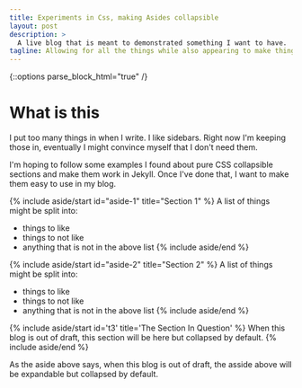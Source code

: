```yaml
---
title: Experiments in Css, making Asides collapsible 
layout: post
description: >
  A live blog that is meant to demonstrated something I want to have.
tagline: Allowing for all the things while also appearing to make things shorter
---
```

{::options parse_block_html="true" /}

# What is this
I put too many things in when I write. I like sidebars. Right now I'm keeping those in, eventually I 
might convince myself that I don't need them.

I'm hoping to follow some examples I found about pure CSS collapsible sections and make them work
in Jekyll. Once I've done that, I want to make them easy to use in my blog.

{% include aside/start id="aside-1" title="Section 1" %}
A list of things might be split into:
* things to like
* things to not like
* anything that is not in the above list
{% include aside/end %}

{% include aside/start id="aside-2" title="Section 2" %}
A list of things might be split into:
* things to like
* things to not like
* anything that is not in the above list
{% include aside/end %}

{% include aside/start id='t3' title='The Section In Question' %}
When this blog is out of draft, this section will be here but collapsed by default. 
{% include aside/end %}

As the aside above says, when this blog is out of draft, the asside above will be expandable but collapsed
by default.

